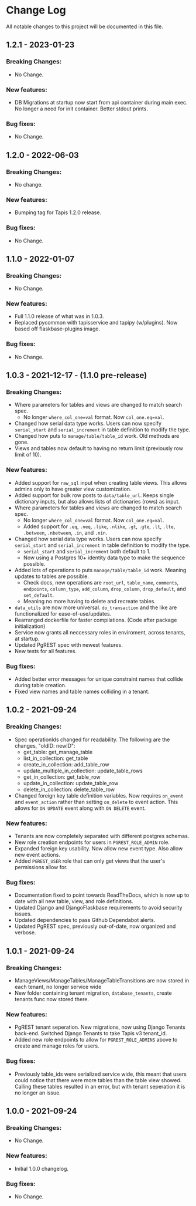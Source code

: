 
# Change Log

All notable changes to this project will be documented in this file.


## 1.2.1 - 2023-01-23
### Breaking Changes:
- No Change.

### New features:
- DB Migrations at startup now start from api container during main exec. No longer a need for init container. Better stdout prints.

### Bug fixes:
- No Change.

## 1.2.0 - 2022-06-03
### Breaking Changes:
- No change.

### New features:
- Bumping tag for Tapis 1.2.0 release.

### Bug fixes:
- No Change.


## 1.1.0 - 2022-01-07
### Breaking Changes:
- No Change.

### New features:
- Full 1.1.0 release of what was in 1.0.3.
- Replaced pycommon with tapisservice and tapipy (w/plugins). Now based off flaskbase-plugins image.

### Bug fixes:
- No Change.

## 1.0.3 - 2021-12-17 - (1.1.0 pre-release)
### Breaking Changes:
- Where parameters for tables and views are changed to match search spec.
    - No longer `where_col_one=val` format. Now `col_one.eq=val`.
- Changed how serial data type works. Users can now specify `serial_start` and `serial_increment` in table definition to modify the type.
- Changed how puts to `manage/table/table_id` work. Old methods are gone.
- Views and tables now default to having no return limit (previously row limit of 10).

### New features:
- Added support for `raw_sql` input when creating table views. This allows admins only to have greater view customization.
- Added support for bulk row posts to `data/table_url`. Keeps single dictionary inputs, but also allows lists of dictionaries (rows) as input.
- Where parameters for tables and views are changed to match search spec.
    - No longer `where_col_one=val` format. Now `col_one.eq=val`.
    - Added support for `.eq`, `.neq`, `.like`, `.nlike`, `.gt`, `.gte`, `.lt`, `.lte`, `.between`, `.nbetween`, `.in`, and `.nin`.
- Changed how serial data type works. Users can now specify `serial_start` and `serial_increment` in table definition to modify the type.
    - `serial_start` and `serial_increment` both default to 1.
    - Now using a Postgres 10+ identity data type to make the sequence possible.
- Added lots of operations to puts `manage/table/table_id` work. Meaning updates to tables are possible.
    - Check docs, new operations are `root_url`, `table_name`, `comments`, `endpoints`, `column_type`, `add_column`, `drop_column`, `drop_default`, and `set_default`.
    - Meaning no more having to delete and recreate tables.
- `data_utils` are now more universal. `do_transaction` and the like are functionalized for ease-of-use/updates.
- Rearranged dockerfile for faster compilations. (Code after package initialization)
- Service now grants all neccessary roles in enviroment, across tenants, at startup.
- Updated PgREST spec with newest features.
- New tests for all features.

### Bug fixes:
- Added better error messages for unique constraint names that collide during table creation.
- Fixed view names and table names colliding in a tenant.


## 1.0.2 - 2021-09-24
### Breaking Changes:
- Spec operationIds changed for readability. The following are the changes, "oldID: newID":
    - get_table: get_manage_table
    - list_in_collection: get_table
    - create_in_collection: add_table_row
    - update_multiple_in_collection: update_table_rows
    - get_in_collection: get_table_row
    - update_in_collection: update_table_row
    - delete_in_collection: delete_table_row
- Changed foreign key table definition variables. Now requires `on_event` and `event_action` rather than setting `on_delete` to event action. This allows for `ON UPDATE` event along with `ON DELETE` event.

### New features:
- Tenants are now completely separated with different postgres schemas.
- New role creation endpoints for users in `PGREST_ROLE_ADMIN` role.
- Expanded foreign key usability. Now allow new event type. Also allow new event actions.
- Added `PGREST_USER` role that can only get views that the user's permissions allow for.

### Bug fixes:
- Documentation fixed to point towards ReadTheDocs, which is now up to date with all new table, view, and role definitions.
- Updated Django and DjangoFlaskbase requirements to avoid security issues.
- Updated dependencies to pass Github Dependabot alerts.
- Updated PgREST spec, previously out-of-date, now organized and verbose.


## 1.0.1 - 2021-09-24
### Breaking Changes:
- ManageViews/ManageTables/ManageTableTransitions are now stored in each tenant, no longer service wide
- New folder containing tenant migration, `database_tenants`, create tenants func now stored there.

### New features:
- PgREST tenant seperation. New migrations, now using Django Tenants back-end. Switched Django Tenants to take Tapis v3 tenant_id.
- Added new role endpoints to allow for `PGREST_ROLE_ADMINS` above to create and manage roles for users.

### Bug fixes:
- Previously table_ids were serialized service wide, this meant that users could notice that there were more tables than the table view showed. Calling these tables resulted in an error, but with tenant seperation it is no longer an issue.


## 1.0.0 - 2021-09-24
### Breaking Changes:
- No Change.

### New features:
- Initial 1.0.0 changelog.

### Bug fixes:
- No Change.
